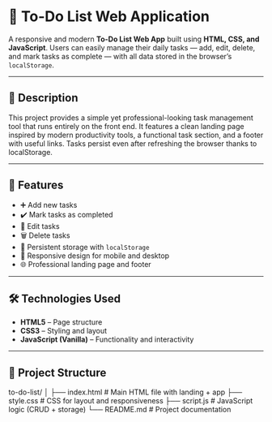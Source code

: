 # 📝 To-Do List Web Application

A responsive and modern **To-Do List Web App** built using **HTML, CSS, and JavaScript**. Users can easily manage their daily tasks — add, edit, delete, and mark tasks as complete — with all data stored in the browser’s `localStorage`.

---

## 📌 Description

This project provides a simple yet professional-looking task management tool that runs entirely on the front end. It features a clean landing page inspired by modern productivity tools, a functional task section, and a footer with useful links. Tasks persist even after refreshing the browser thanks to localStorage.

---

## 🚀 Features

- ➕ Add new tasks  
- ✔️ Mark tasks as completed  
- 📝 Edit tasks  
- 🗑️ Delete tasks  
- 💾 Persistent storage with `localStorage`  
- 📱 Responsive design for mobile and desktop  
- 🌐 Professional landing page and footer

---

## 🛠️ Technologies Used

- **HTML5** – Page structure  
- **CSS3** – Styling and layout  
- **JavaScript (Vanilla)** – Functionality and interactivity  

---

## 📂 Project Structure

to-do-list/
│
├── index.html # Main HTML file with landing + app
├── style.css # CSS for layout and responsiveness
├── script.js # JavaScript logic (CRUD + storage)
└── README.md # Project documentation
